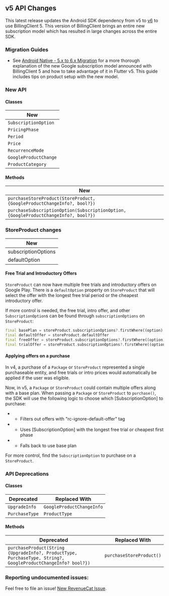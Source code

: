 ## v5 API Changes

This latest release updates the Android SDK dependency from v5 to [v6](https://github.com/RevenueCat/purchases-android/releases/tag/6.0.0) to use BillingClient 5. This version of BillingClient brings an entire new subscription model which has resulted in large changes across the entire SDK.

### Migration Guides
- See [Android Native - 5.x to 6.x Migration](https://www.revenuecat.com/docs/android-native-5x-to-6x-migration) for a
  more thorough explanation of the new Google subscription model announced with BillingClient 5 and how to take
  advantage of it in Flutter v5. This guide includes tips on product setup with the new model.

### New API

#### Classes

| New                        |
|----------------------------|
| `SubscriptionOption`       |
| `PricingPhase`             |
| `Period`                   |
| `Price`                    |
| `RecurrenceMode`           |
| `GoogleProductChange`      |
| `ProductCategory`          |

#### Methods

| New                                                                                 |
|-------------------------------------------------------------------------------------|
| `purchaseStoreProduct(StoreProduct, {GoogleProductChangeInfo?, bool?})`             |
| `purchaseSubscriptionOption(SubscriptionOption, {GoogleProductChangeInfo?, bool?})` |


### StoreProduct changes

| New                 |
|---------------------|
| subscriptionOptions |
| defaultOption       |

#### Free Trial and Introductory Offers

`StoreProduct` can now have multiple free trials and introductory offers on Google Play. There is a `defaultOption` property
on `StoreProduct` that will select the offer with the longest free trial period or the cheapest introductory offer.

If more control is needed, the free trial, intro offer, and other `SubscriptionOption`s can
be found through `subscriptionOptions` on `StoreProduct`:

```dart
final basePlan = storeProduct.subscriptionOptions?.firstWhere((option) => option.isBasePlan);
final defaultOffer = storeProduct.defaultOffer
final freeOffer = storeProduct.subscriptionOptions?.firstWhere((option) => option.freePhase != null);
final trialOffer = storeProduct.subscriptionOptions?.firstWhere((option) => option.introPhase != null);
```

#### Applying offers on a purchase
In v4, a purchase of a `Package` or `StoreProduct` represented a single purchaseable entity, and free trials or intro
prices would automatically be applied if the user was eligible.

Now, in v5, a `Package` or `StoreProduct` could contain multiple offers along with a base plan. 
When passing a `Package` or `StoreProduct` to `purchase()`, the SDK will use the following logic to choose which 
[SubscriptionOption] to purchase:
*   - Filters out offers with "rc-ignore-default-offer" tag
*   - Uses [SubscriptionOption] with the longest free trial or cheapest first phase
*   - Falls back to use base plan

For more control, find the `SubscriptionOption` to purchase on a `StoreProduct`.


### API Deprecations

#### Classes

| Deprecated       | Replaced With             |
|------------------|---------------------------|
| `UpgradeInfo`    | `GoogleProductChangeInfo` |
| `PurchaseType`   | `ProductType`             |

#### Methods

| Deprecated                                                                                                   | Replaced With            |
|--------------------------------------------------------------------------------------------------------------|--------------------------|
| `purchaseProduct(String {UpgradeInfo?, ProductType, PurchaseType, String?, GoogleProductChangeInfo? bool?})` | `purchaseStoreProduct()` |

### Reporting undocumented issues:

Feel free to file an issue! [New RevenueCat Issue](https://github.com/RevenueCat/purchases-flutter/issues/new/).

